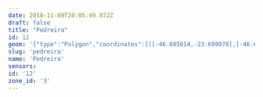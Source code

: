```yaml
---
date: 2018-11-09T20:05:49.072Z
draft: false
title: "Pedreira"
id: 12
geom: '{"type":"Polygon","coordinates":[[[-46.685614,-23.699978],[-46.684226,-23.700668],[-46.681228,-23.701708],[-46.678718,-23.702339],[-46.674198,-23.70318],[-46.671545,-23.704284],[-46.669539,-23.70741],[-46.669176,-23.713744],[-46.668437,-23.715627],[-46.666935,-23.71746],[-46.665424,-23.718706],[-46.662392,-23.720261],[-46.658784,-23.72147],[-46.656898,-23.723131],[-46.654864,-23.728075],[-46.653908,-23.729009],[-46.647355,-23.727718],[-46.646895,-23.727462],[-46.646775,-23.727327],[-46.646693,-23.727065],[-46.64629,-23.726826],[-46.645936,-23.726877],[-46.64586,-23.726981],[-46.645759,-23.727005],[-46.644951,-23.726633],[-46.644399,-23.726626],[-46.644289,-23.726424],[-46.644232,-23.726104],[-46.644372,-23.724786],[-46.644223,-23.72378],[-46.644028,-23.723353],[-46.643906,-23.723291],[-46.643692,-23.723316],[-46.643303,-23.722948],[-46.643263,-23.722507],[-46.643083,-23.722484],[-46.642999,-23.72232],[-46.642927,-23.722335],[-46.642921,-23.722476],[-46.642814,-23.722425],[-46.642641,-23.722458],[-46.642156,-23.722312],[-46.641738,-23.722092],[-46.641673,-23.722141],[-46.641971,-23.722422],[-46.642507,-23.722641],[-46.642832,-23.723097],[-46.642826,-23.723411],[-46.643178,-23.723423],[-46.643356,-23.723753],[-46.643486,-23.724199],[-46.643425,-23.72446],[-46.643523,-23.724786],[-46.643431,-23.725249],[-46.643323,-23.725477],[-46.643097,-23.725828],[-46.642934,-23.725946],[-46.642602,-23.726002],[-46.642477,-23.725911],[-46.642092,-23.725858],[-46.641946,-23.725947],[-46.641952,-23.726107],[-46.641856,-23.726197],[-46.641296,-23.726182],[-46.63968,-23.725377],[-46.639592,-23.725185],[-46.639591,-23.724672],[-46.639741,-23.724408],[-46.639901,-23.724282],[-46.639768,-23.723081],[-46.639548,-23.723126],[-46.639429,-23.723619],[-46.639066,-23.724116],[-46.639022,-23.724309],[-46.638681,-23.724696],[-46.638452,-23.724836],[-46.637692,-23.724736],[-46.637154,-23.724501],[-46.636358,-23.724384],[-46.636075,-23.724062],[-46.63631,-23.723677],[-46.636278,-23.723501],[-46.636164,-23.723423],[-46.636127,-23.723265],[-46.636185,-23.72291],[-46.636039,-23.722675],[-46.635464,-23.722658],[-46.635305,-23.722481],[-46.635209,-23.722465],[-46.635026,-23.722194],[-46.635029,-23.721782],[-46.635537,-23.721031],[-46.635569,-23.720831],[-46.635506,-23.720747],[-46.63534,-23.72075],[-46.635072,-23.720912],[-46.634737,-23.721011],[-46.634588,-23.721128],[-46.634134,-23.721203],[-46.633997,-23.721286],[-46.633864,-23.721285],[-46.633667,-23.721174],[-46.63343,-23.720959],[-46.633381,-23.720868],[-46.633418,-23.720737],[-46.633233,-23.720603],[-46.63318,-23.720477],[-46.633049,-23.720429],[-46.633001,-23.720327],[-46.632807,-23.720325],[-46.632717,-23.720186],[-46.632523,-23.720132],[-46.632422,-23.719891],[-46.632251,-23.719895],[-46.632243,-23.719809],[-46.631967,-23.719569],[-46.631903,-23.719456],[-46.631923,-23.719317],[-46.631718,-23.719105],[-46.631823,-23.718851],[-46.631621,-23.718493],[-46.631564,-23.71831],[-46.631595,-23.718117],[-46.631515,-23.718023],[-46.631414,-23.718027],[-46.631284,-23.718179],[-46.631247,-23.7184],[-46.631143,-23.71851],[-46.631114,-23.718716],[-46.631191,-23.718812],[-46.63119,-23.719288],[-46.631074,-23.719545],[-46.631118,-23.719639],[-46.631062,-23.719769],[-46.630931,-23.719797],[-46.63093,-23.720081],[-46.630601,-23.719947],[-46.630434,-23.7198],[-46.629886,-23.719006],[-46.629209,-23.718601],[-46.629197,-23.718519],[-46.629336,-23.718336],[-46.629297,-23.71812],[-46.628651,-23.717561],[-46.628448,-23.717479],[-46.62832,-23.717176],[-46.627838,-23.717096],[-46.627793,-23.716817],[-46.627889,-23.716559],[-46.627578,-23.716366],[-46.627257,-23.716293],[-46.626358,-23.716446],[-46.625487,-23.716481],[-46.625134,-23.716352],[-46.624446,-23.716325],[-46.623783,-23.716214],[-46.623447,-23.716083],[-46.623166,-23.71609],[-46.622514,-23.715828],[-46.622045,-23.715493],[-46.621199,-23.71508],[-46.620984,-23.714691],[-46.620615,-23.714281],[-46.620272,-23.714085],[-46.620024,-23.71386],[-46.619683,-23.713822],[-46.619135,-23.713464],[-46.618754,-23.713076],[-46.618201,-23.712729],[-46.617664,-23.71222],[-46.617586,-23.711745],[-46.617193,-23.711203],[-46.617062,-23.711145],[-46.616768,-23.710812],[-46.616671,-23.710584],[-46.616802,-23.710168],[-46.616661,-23.709925],[-46.616601,-23.709614],[-46.616919,-23.708891],[-46.616317,-23.708813],[-46.616451,-23.708257],[-46.616897,-23.707975],[-46.617279,-23.708421],[-46.618361,-23.707753],[-46.618397,-23.707723],[-46.618289,-23.707641],[-46.618321,-23.707596],[-46.61869,-23.707382],[-46.619178,-23.707355],[-46.621068,-23.707059],[-46.621403,-23.707102],[-46.622165,-23.706492],[-46.622068,-23.706379],[-46.621798,-23.706286],[-46.621801,-23.706186],[-46.622723,-23.705707],[-46.622934,-23.70572],[-46.622929,-23.705776],[-46.62298,-23.705708],[-46.623438,-23.70575],[-46.62347,-23.705847],[-46.623832,-23.705641],[-46.623889,-23.705313],[-46.624464,-23.704816],[-46.624218,-23.704554],[-46.624174,-23.704276],[-46.623912,-23.703713],[-46.623923,-23.703264],[-46.624111,-23.703208],[-46.624204,-23.703106],[-46.624175,-23.702473],[-46.624563,-23.70224],[-46.624926,-23.702106],[-46.625447,-23.702033],[-46.625769,-23.70204],[-46.626288,-23.702285],[-46.626632,-23.702225],[-46.626738,-23.702059],[-46.626886,-23.701451],[-46.62711,-23.701169],[-46.627908,-23.70093],[-46.62818,-23.700694],[-46.628669,-23.700792],[-46.628623,-23.70027],[-46.629091,-23.699743],[-46.62913,-23.69959],[-46.629017,-23.69813],[-46.629178,-23.697761],[-46.62925,-23.697697],[-46.62932,-23.69774],[-46.629367,-23.697625],[-46.630256,-23.697417],[-46.630234,-23.697216],[-46.63036,-23.697006],[-46.630717,-23.696725],[-46.631032,-23.696742],[-46.631323,-23.696541],[-46.631805,-23.696454],[-46.632015,-23.696695],[-46.632079,-23.69668],[-46.632384,-23.696303],[-46.63169,-23.694879],[-46.631582,-23.694769],[-46.631119,-23.694538],[-46.631734,-23.693274],[-46.632003,-23.693376],[-46.632033,-23.69328],[-46.632442,-23.693022],[-46.632067,-23.69251],[-46.632302,-23.692366],[-46.632189,-23.692218],[-46.632434,-23.692069],[-46.632612,-23.692291],[-46.633027,-23.691622],[-46.633409,-23.691654],[-46.633578,-23.691262],[-46.633585,-23.691024],[-46.634796,-23.691059],[-46.635023,-23.690916],[-46.635108,-23.690505],[-46.635971,-23.69094],[-46.636289,-23.69127],[-46.636465,-23.692003],[-46.636447,-23.692574],[-46.637647,-23.692855],[-46.638781,-23.693244],[-46.639269,-23.693471],[-46.639872,-23.693482],[-46.640442,-23.693652],[-46.641744,-23.693692],[-46.642156,-23.693774],[-46.642835,-23.694121],[-46.642929,-23.694238],[-46.643499,-23.694407],[-46.643685,-23.694674],[-46.643899,-23.694656],[-46.643922,-23.693706],[-46.644146,-23.693351],[-46.644208,-23.693065],[-46.644621,-23.692259],[-46.644992,-23.692474],[-46.645485,-23.692573],[-46.646136,-23.691671],[-46.646276,-23.691103],[-46.646361,-23.690974],[-46.648575,-23.690593],[-46.64929,-23.690774],[-46.649483,-23.690757],[-46.650066,-23.688758],[-46.651876,-23.687563],[-46.652232,-23.687185],[-46.652485,-23.686656],[-46.653139,-23.685775],[-46.653159,-23.68539],[-46.653064,-23.685109],[-46.661148,-23.689725],[-46.661673,-23.689529],[-46.662164,-23.68928],[-46.662411,-23.689078],[-46.662814,-23.688922],[-46.662997,-23.688925],[-46.663579,-23.689124],[-46.66447,-23.688937],[-46.664872,-23.688968],[-46.665521,-23.689151],[-46.665839,-23.689176],[-46.666574,-23.688769],[-46.66746,-23.688616],[-46.667822,-23.688606],[-46.668155,-23.688746],[-46.668473,-23.688696],[-46.668824,-23.688735],[-46.669231,-23.688574],[-46.669727,-23.688272],[-46.67014,-23.688133],[-46.670262,-23.68841],[-46.671073,-23.689644],[-46.671574,-23.690231],[-46.672049,-23.690654],[-46.672412,-23.690822],[-46.67292,-23.690942],[-46.673198,-23.691138],[-46.673711,-23.691358],[-46.673836,-23.691503],[-46.673896,-23.691897],[-46.674439,-23.692164],[-46.674589,-23.692396],[-46.675592,-23.693003],[-46.675816,-23.693065],[-46.675974,-23.692957],[-46.676391,-23.692844],[-46.676933,-23.692982],[-46.67733,-23.693201],[-46.677537,-23.693618],[-46.678647,-23.694731],[-46.678722,-23.694879],[-46.679155,-23.695202],[-46.679587,-23.695277],[-46.680045,-23.695486],[-46.680268,-23.695368],[-46.680667,-23.69527],[-46.682098,-23.69517],[-46.682614,-23.69526],[-46.682924,-23.695393],[-46.682981,-23.695482],[-46.682903,-23.695755],[-46.683162,-23.695861],[-46.683362,-23.696224],[-46.682959,-23.696347],[-46.682862,-23.696524],[-46.68301,-23.696582],[-46.683438,-23.697568],[-46.683945,-23.698292],[-46.684011,-23.698565],[-46.684348,-23.69876],[-46.684853,-23.698697],[-46.685176,-23.698915],[-46.685405,-23.699177],[-46.685325,-23.699358],[-46.685614,-23.699978]]]}'
slug: 'pedreira'
name: 'Pedreira'
sensors:
id: '12'
zone_id: '3'
---
```

		